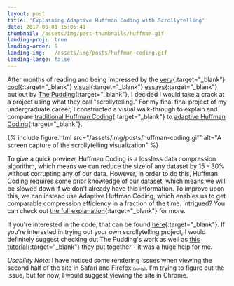 ```yaml
---
layout: post
title: 'Explaining Adaptive Huffman Coding with Scrollytelling'
date: 2017-06-01 15:05:41
thumbnail: /assets/img/post-thumbnails/huffman.gif
landing-proj:  true
landing-order: 6
landing-img:   /assets/img/posts/huffman-coding.gif
landing-large: false
---
```


After months of reading and being impressed by the [very](https://pudding.cool/2017/04/beer/){:target="_blank"} [cool](https://pudding.cool/2017/01/making-it-big/){:target="_blank"} [visual](https://pudding.cool/2017/02/vocabulary/){:target="_blank"} [essays](https://pudding.cool/2017/05/song-repetition/){:target="_blank"} put out by [The Pudding](https://pudding.cool/){:target="_blank"}, I decided I would take a crack at a project using what they call "scrollytelling." For my final final project of my undergraduate career, I constructed a visual walk-through to explain and compare [traditional Huffman Coding](https://en.wikipedia.org/wiki/Huffman_coding){:target="_blank"} to [adaptive Huffman Coding](https://en.wikipedia.org/wiki/Adaptive_Huffman_coding){:target="_blank"}.

{% include figure.html src="/assets/img/posts/huffman-coding.gif" alt="A screen capture of the scrollytelling visualization" %}

<!-- more -->

To give a quick preview, Huffman Coding is a lossless data compression algorithm, which means we can reduce the size of any dataset by 15 - 30% without corrupting any of our data. However, in order to do this, Huffman Coding requires some prior knowledge of our dataset, which means we will be slowed down if we don't already have this information. To improve upon this, we can instead use Adaptive Huffman Coding, which enables us to get comparable compression efficiency in a fraction of the time. Intrigued? You can check out [the full explanation](http://link.ben-tanen.com/adaptive-huffman/){:target="_blank"} for more.

If you're interested in the code, that can be found [here](https://github.com/ben-tanen/adaptive-huffman/){:target="_blank"}. If you're interested in trying out your own scrollytelling project, I would definitely suggest checking out The Pudding's work as well as [this tutorial](https://pudding.cool/process/how-to-implement-scrollytelling/){:target="_blank"} they put together - it was a huge help for me.

*Usability Note*: I have noticed some rendering issues when viewing the second half of the site in Safari and Firefox <span style="font-size: 9px">(sorry)</span>. I'm trying to figure out the issue, but for now, I would suggest viewing the site in Chrome.